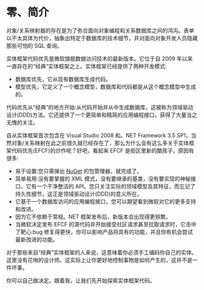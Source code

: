 # 零、简介

对象/关系映射器的存在是为了弥合面向对象编程和关系数据库之间的鸿沟。表单以不太具体为代价，抽象出特定于数据库的技术细节，并对面向对象开发人员隐藏那些可怕的 SQL 查询。

实体框架代码优先是微软旗舰数据访问技术的最新版本。它位于自 2009 年以来一直存在的“经典”实体框架之上。实体框架已经提供了两种开发模式:

*   数据库优先，它从现有数据库生成代码。
*   模型优先，它定义了一个概念模型，数据库和代码都是从这个概念模型中生成的。

代码优先从“经典”的地方开始:从代码开始并从中生成数据库，这被称为领域驱动设计(DDD)方法。它还提供了一个更简单和精简的应用编程接口，获得了大量当之无愧的关注。

自从实体框架首次包含在 Visual Studio 2008 和。NET Framework 3.5 SP1，当然对象/关系映射在此之前很久就已经存在了，那么为什么会有这么多关于实体框架代码优先(EFCF)的炒作呢？好吧，看起来 EFCF 是街区里新的酷孩子，原因有很多:

*   易于设置:您只需弹出 [NuGet](http://www.nuget.org/) 的包管理器，就完成了。
*   简单易用:没有要掌握的 XML 模式，没有要继承的基类，没有要实现的神秘接口，它有一个干净整洁的 API。您只关注实际的领域模型及其特征，而忘记了持久性细节，这正是领域驱动设计(DDD)的意义所在。
*   它基于一个数据库访问的应用编程接口，您可以期望看到微软对它的更多支持和改进。
*   因为它不依赖于常规。NET 框架发布后，新版本会出现得更频繁。
*   当微软决定发布 EFCF 的源代码并开始接受社区请求甚至拉取请求时，它击中了靶心:bug 修复得更快，你可以影响产品将具有的功能，并且你有机会尝试最新改进的功能。

对于那些来自“经典”实体框架的人来说，这意味着你必须手工编码你自己的实体。这里没有花哨的设计师。这实际上让你更好地控制事物是如何产生的，这并不是一件坏事。

你可以自己做决定。跟着我，让我们先开始探索实体框架代码。